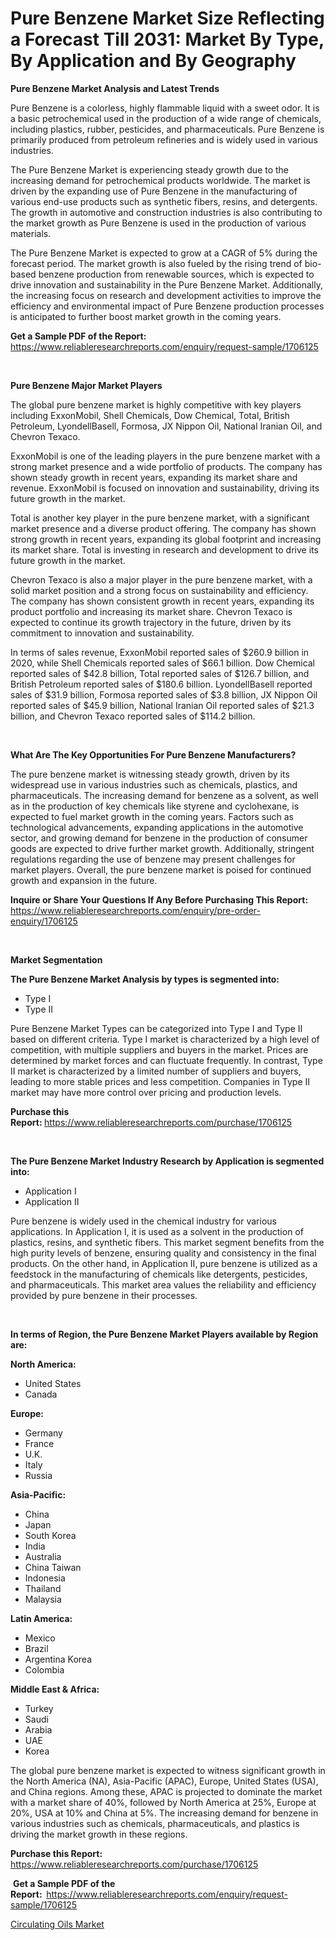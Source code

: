 <p><h1>Pure Benzene Market Size Reflecting a Forecast Till 2031: Market By Type, By Application and By Geography</h1></p><p><strong>Pure Benzene Market Analysis and Latest Trends</strong></p>
<p><p>Pure Benzene is a colorless, highly flammable liquid with a sweet odor. It is a basic petrochemical used in the production of a wide range of chemicals, including plastics, rubber, pesticides, and pharmaceuticals. Pure Benzene is primarily produced from petroleum refineries and is widely used in various industries.</p><p>The Pure Benzene Market is experiencing steady growth due to the increasing demand for petrochemical products worldwide. The market is driven by the expanding use of Pure Benzene in the manufacturing of various end-use products such as synthetic fibers, resins, and detergents. The growth in automotive and construction industries is also contributing to the market growth as Pure Benzene is used in the production of various materials.</p><p>The Pure Benzene Market is expected to grow at a CAGR of 5% during the forecast period. The market growth is also fueled by the rising trend of bio-based benzene production from renewable sources, which is expected to drive innovation and sustainability in the Pure Benzene Market. Additionally, the increasing focus on research and development activities to improve the efficiency and environmental impact of Pure Benzene production processes is anticipated to further boost market growth in the coming years.</p></p>
<p><strong>Get a Sample PDF of the Report:&nbsp;</strong> <a href="https://www.reliableresearchreports.com/enquiry/request-sample/1706125">https://www.reliableresearchreports.com/enquiry/request-sample/1706125</a></p>
<p>&nbsp;</p>
<p><strong>Pure Benzene Major Market Players</strong></p>
<p><p>The global pure benzene market is highly competitive with key players including ExxonMobil, Shell Chemicals, Dow Chemical, Total, British Petroleum, LyondellBasell, Formosa, JX Nippon Oil, National Iranian Oil, and Chevron Texaco.</p><p>ExxonMobil is one of the leading players in the pure benzene market with a strong market presence and a wide portfolio of products. The company has shown steady growth in recent years, expanding its market share and revenue. ExxonMobil is focused on innovation and sustainability, driving its future growth in the market.</p><p>Total is another key player in the pure benzene market, with a significant market presence and a diverse product offering. The company has shown strong growth in recent years, expanding its global footprint and increasing its market share. Total is investing in research and development to drive its future growth in the market.</p><p>Chevron Texaco is also a major player in the pure benzene market, with a solid market position and a strong focus on sustainability and efficiency. The company has shown consistent growth in recent years, expanding its product portfolio and increasing its market share. Chevron Texaco is expected to continue its growth trajectory in the future, driven by its commitment to innovation and sustainability.</p><p>In terms of sales revenue, ExxonMobil reported sales of $260.9 billion in 2020, while Shell Chemicals reported sales of $66.1 billion. Dow Chemical reported sales of $42.8 billion, Total reported sales of $126.7 billion, and British Petroleum reported sales of $180.6 billion. LyondellBasell reported sales of $31.9 billion, Formosa reported sales of $3.8 billion, JX Nippon Oil reported sales of $45.9 billion, National Iranian Oil reported sales of $21.3 billion, and Chevron Texaco reported sales of $114.2 billion.</p></p>
<p>&nbsp;</p>
<p><strong>What Are The Key Opportunities For Pure Benzene Manufacturers?</strong></p>
<p><p>The pure benzene market is witnessing steady growth, driven by its widespread use in various industries such as chemicals, plastics, and pharmaceuticals. The increasing demand for benzene as a solvent, as well as in the production of key chemicals like styrene and cyclohexane, is expected to fuel market growth in the coming years. Factors such as technological advancements, expanding applications in the automotive sector, and growing demand for benzene in the production of consumer goods are expected to drive further market growth. Additionally, stringent regulations regarding the use of benzene may present challenges for market players. Overall, the pure benzene market is poised for continued growth and expansion in the future.</p></p>
<p><strong>Inquire or Share Your Questions If Any Before Purchasing This Report:</strong> <a href="https://www.reliableresearchreports.com/enquiry/pre-order-enquiry/1706125">https://www.reliableresearchreports.com/enquiry/pre-order-enquiry/1706125</a></p>
<p>&nbsp;</p>
<p><strong>Market Segmentation</strong></p>
<p><strong>The Pure Benzene Market Analysis by types is segmented into:</strong></p>
<p><ul><li>Type I</li><li>Type II</li></ul></p>
<p><p>Pure Benzene Market Types can be categorized into Type I and Type II based on different criteria. Type I market is characterized by a high level of competition, with multiple suppliers and buyers in the market. Prices are determined by market forces and can fluctuate frequently. In contrast, Type II market is characterized by a limited number of suppliers and buyers, leading to more stable prices and less competition. Companies in Type II market may have more control over pricing and production levels.</p></p>
<p><strong>Purchase this Report:&nbsp;</strong><a href="https://www.reliableresearchreports.com/purchase/1706125">https://www.reliableresearchreports.com/purchase/1706125</a></p>
<p>&nbsp;</p>
<p><strong>The Pure Benzene Market Industry Research by Application is segmented into:</strong></p>
<p><ul><li>Application I</li><li>Application II</li></ul></p>
<p><p>Pure benzene is widely used in the chemical industry for various applications. In Application I, it is used as a solvent in the production of plastics, resins, and synthetic fibers. This market segment benefits from the high purity levels of benzene, ensuring quality and consistency in the final products. On the other hand, in Application II, pure benzene is utilized as a feedstock in the manufacturing of chemicals like detergents, pesticides, and pharmaceuticals. This market area values the reliability and efficiency provided by pure benzene in their processes.</p></p>
<p>&nbsp;</p>
<p><strong>In terms of Region, the Pure Benzene Market Players available by Region are:</strong></p>
<p>
    <p> <strong> North America: </strong>
        <ul>
            <li>United States</li>
            <li>Canada</li>
        </ul>
        </p> 
    <p> <strong> Europe: </strong>
        <ul>
            <li>Germany</li>
            <li>France</li>
            <li>U.K.</li>
            <li>Italy</li>
            <li>Russia</li>
        </ul>
        </p> 
    <p> <strong> Asia-Pacific: </strong>
        <ul>
            <li>China</li>
            <li>Japan</li>
            <li>South Korea</li>
            <li>India</li>
            <li>Australia</li>
            <li>China Taiwan</li>
            <li>Indonesia</li>
            <li>Thailand</li>
            <li>Malaysia</li>
        </ul>
        </p> 
    <p> <strong> Latin America: </strong>
        <ul>
            <li>Mexico</li>
            <li>Brazil</li>
            <li>Argentina Korea</li>
            <li>Colombia</li>
        </ul>
        </p> 
    <p> <strong> Middle East & Africa: </strong>
        <ul>
            <li>Turkey</li>
            <li>Saudi</li>
            <li>Arabia</li>
            <li>UAE</li>
            <li>Korea</li>
        </ul>
    </p>
    </p>
<p><p>The global pure benzene market is expected to witness significant growth in the North America (NA), Asia-Pacific (APAC), Europe, United States (USA), and China regions. Among these, APAC is projected to dominate the market with a market share of 40%, followed by North America at 25%, Europe at 20%, USA at 10% and China at 5%. The increasing demand for benzene in various industries such as chemicals, pharmaceuticals, and plastics is driving the market growth in these regions.</p></p>
<p><strong>Purchase this Report: </strong><a href="https://www.reliableresearchreports.com/purchase/1706125">https://www.reliableresearchreports.com/purchase/1706125</a></p>
<p>&nbsp;<strong>Get a Sample PDF of the Report:&nbsp;&nbsp;</strong><a href="https://www.reliableresearchreports.com/enquiry/request-sample/1706125">https://www.reliableresearchreports.com/enquiry/request-sample/1706125</a></p>
<p><strong></strong></p>
<p><p><a href="https://github.com/Angelnienowdseej3e45z3p8c/Market-Research-Report-List-1/blob/main/circulating-oils-market.md">Circulating Oils Market</a></p></p>